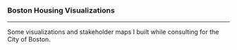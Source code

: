 ### Boston Housing Visualizations
---
Some visualizations and stakeholder maps I built while consulting for the City of Boston.
